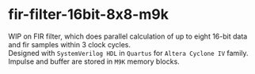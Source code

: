 # fir-filter-16bit-8x8-m9k
WIP on FIR filter, which does parallel calculation of up to eight 16-bit data and fir samples within 3 clock cycles.  
Designed with `SystemVerilog HDL` in `Quartus` for `Altera Cyclone IV` family.  
Impulse and buffer are stored in `M9K` memory blocks.
